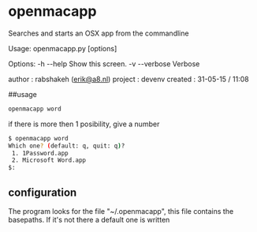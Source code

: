 # openmacapp


Searches and starts an OSX app from the commandline

Usage:
  openmacapp.py [options] <name>

Options:
  -h --help     Show this screen.
  -v --verbose  Verbose

author  : rabshakeh (erik@a8.nl)
project : devenv
created : 31-05-15 / 11:08

##usage

```bash
openmacapp word
```

if there is more then 1 posibility, give a number 

```bash
$ openmacapp word
Which one? (default: q, quit: q)?
 1. 1Password.app
 2. Microsoft Word.app
$: 
```

## configuration

The program looks for the file "~/.openmacapp", this file contains the basepaths. If it's not there a default one is written